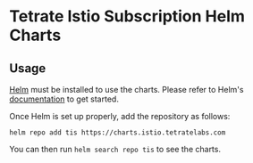 # Tetrate Istio Subscription Helm Charts

## Usage

[Helm](https://helm.sh) must be installed to use the charts.
Please refer to Helm's [documentation](https://helm.sh/docs/) to get started.

Once Helm is set up properly, add the repository as follows:

```console
helm repo add tis https://charts.istio.tetratelabs.com
```

You can then run `helm search repo tis` to see the charts.
